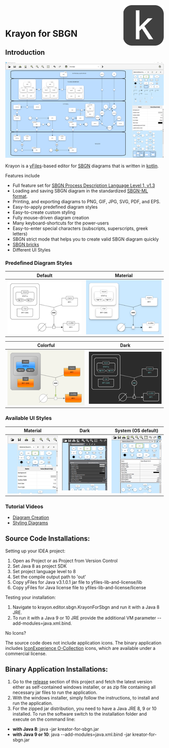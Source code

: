 
<img align="right" src="web/images/krayon.png"/>
<br><br>

# Krayon for SBGN 

## Introduction

![Application Screenshot](web/images/material-screenshot.png)

Krayon is a [yFiles](https://www.yworks.com/products/yfiles-for-java)-based editor for [SBGN](http://sbgn.github.io/sbgn/) diagrams that is written in [kotlin](https://kotlinlang.org/).

Features include
* Full feature set for [SBGN Process Description Language Level 1, v1.3](http://sbgn.github.io/sbgn/specifications)
* Loading and saving SBGN diagram in the standardized [SBGN-ML format](https://github.com/sbgn/sbgn/wiki/SBGN_ML).     
* Printing, and exporting diagrams to PNG, GIF, JPG, SVG, PDF, and EPS.
* Easy-to-apply predefined diagram styles 
* Easy-to-create custom styling
* Fully mouse-driven diagram creation
* Many keyboard-shortcuts for the power-users
* Easy-to-enter special characters (subscripts, superscripts, greek letters) 
* SBGN strict mode that helps you to create valid SBGN diagram quickly
* [SBGN bricks](http://sbgn.github.io/sbgn/sbgnbricks)
* Different UI Styles

### Predefined Diagram Styles

Default | Material
|:----------:|:-------:|
![](web/images/default-style-sample1.png)|![](web/images/material-style-sample1.png)

Colorful | Dark
|:----------:|:-------:|
![](web/images/colorful-style-sample1.png)|![](web/images/dark-style-sample1.png)

### Available UI Styles
Material| Dark | System (OS default) 
:------:|:------:|:------:|
![](web/images/laf-material.png)|![](web/images/laf-dark.png)|![UI Styles](web/images/laf-system.png)

### Tutorial Videos
* [Diagram Creation](https://youtu.be/lPIQRGGGeSs)
* [Styling Diagrams](https://youtu.be/3LAQX1Zv3pU)

## Source Code Installations:

Setting up your IDEA project:

1. Open as Project or as Project from Version Control
2. Set Java 8 as project SDK
3. Set project language level to 8
3. Set the compile output path to 'out' 
4. Copy yFiles for Java v3.1.0.1 jar file to yfiles-lib-and-license/lib
5. Copy yFiles for Java license file to yfiles-lib-and-license/license
  
Testing your installation:

1. Navigate to krayon.editor.sbgn.KrayonForSbgn and run it with a Java 8 JRE. 
2. To run it with a Java 9 or 10 JRE provide the additional VM parameter --add-modules=java.xml.bind.

No Icons?

The source code does not include application icons. The binary application includes [IconExperience O-Collection](https://www.iconexperience.com/o_collection) icons, 
which are available under a commercial license.
  
## Binary Application Installations:

1. Go to the [release](https://github.com/wiese42/krayon4sbgn/releases) section of this project and fetch the latest version either as self-contained windows installer, or as zip file containing all necessary jar files to run the application. 
2. With the windows installer, simply follow the instructions, to install and run the application.
3. For the zipped jar distribution, you need to have a Java JRE 8, 9 or 10 installed. To run the software switch to the installation folder and execute on the command line:
  - **with Java 8**: java -jar kreator-for-sbgn.jar
  - **with Java 9 or 10**: java --add-modules=java.xml.bind -jar kreator-for-sbgn.jar

